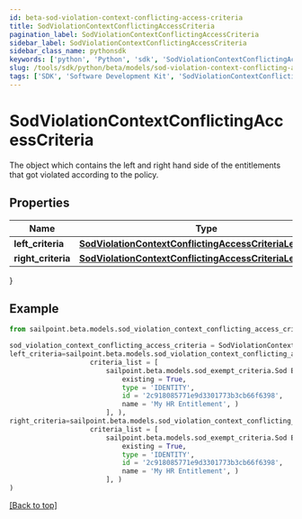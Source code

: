 ```yaml
---
id: beta-sod-violation-context-conflicting-access-criteria
title: SodViolationContextConflictingAccessCriteria
pagination_label: SodViolationContextConflictingAccessCriteria
sidebar_label: SodViolationContextConflictingAccessCriteria
sidebar_class_name: pythonsdk
keywords: ['python', 'Python', 'sdk', 'SodViolationContextConflictingAccessCriteria', 'BetaSodViolationContextConflictingAccessCriteria'] 
slug: /tools/sdk/python/beta/models/sod-violation-context-conflicting-access-criteria
tags: ['SDK', 'Software Development Kit', 'SodViolationContextConflictingAccessCriteria', 'BetaSodViolationContextConflictingAccessCriteria']
---
```


# SodViolationContextConflictingAccessCriteria

The object which contains the left and right hand side of the entitlements that got violated according to the policy.

## Properties

Name | Type | Description | Notes
------------ | ------------- | ------------- | -------------
**left_criteria** | [**SodViolationContextConflictingAccessCriteriaLeftCriteria**](sod-violation-context-conflicting-access-criteria-left-criteria) |  | [optional] 
**right_criteria** | [**SodViolationContextConflictingAccessCriteriaLeftCriteria**](sod-violation-context-conflicting-access-criteria-left-criteria) |  | [optional] 
}

## Example

```python
from sailpoint.beta.models.sod_violation_context_conflicting_access_criteria import SodViolationContextConflictingAccessCriteria

sod_violation_context_conflicting_access_criteria = SodViolationContextConflictingAccessCriteria(
left_criteria=sailpoint.beta.models.sod_violation_context_conflicting_access_criteria_left_criteria.SodViolationContext_conflictingAccessCriteria_leftCriteria(
                    criteria_list = [
                        sailpoint.beta.models.sod_exempt_criteria.Sod Exempt Criteria(
                            existing = True, 
                            type = 'IDENTITY', 
                            id = '2c918085771e9d3301773b3cb66f6398', 
                            name = 'My HR Entitlement', )
                        ], ),
right_criteria=sailpoint.beta.models.sod_violation_context_conflicting_access_criteria_left_criteria.SodViolationContext_conflictingAccessCriteria_leftCriteria(
                    criteria_list = [
                        sailpoint.beta.models.sod_exempt_criteria.Sod Exempt Criteria(
                            existing = True, 
                            type = 'IDENTITY', 
                            id = '2c918085771e9d3301773b3cb66f6398', 
                            name = 'My HR Entitlement', )
                        ], )
)

```
[[Back to top]](#) 

